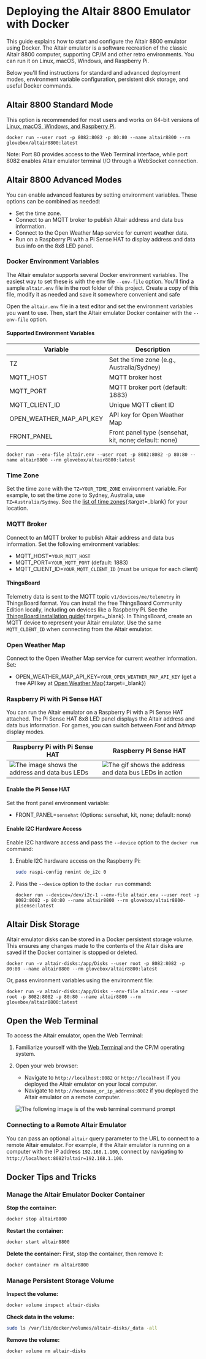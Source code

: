 
# Deploying the Altair 8800 Emulator with Docker

This guide explains how to start and configure the Altair 8800 emulator using Docker. The Altair emulator is a software recreation of the classic Altair 8800 computer, supporting CP/M and other retro environments. You can run it on Linux, macOS, Windows, and Raspberry Pi.

Below you'll find instructions for standard and advanced deployment modes, environment variable configuration, persistent disk storage, and useful Docker commands.

## Altair 8800 Standard Mode

This option is recommended for most users and works on 64-bit versions of [Linux, macOS, Windows, and Raspberry Pi](#general-linux-macos-windows-and-raspberry-pi-users).

```shell
docker run --user root -p 8082:8082 -p 80:80 --name altair8800 --rm glovebox/altair8800:latest
```

Note: Port 80 provides access to the Web Terminal interface, while port 8082 enables Altair emulator terminal I/O through a WebSocket connection.

## Altair 8800 Advanced Modes

You can enable advanced features by setting environment variables. These options can be combined as needed:

- Set the time zone.
- Connect to an MQTT broker to publish Altair address and data bus information.
- Connect to the Open Weather Map service for current weather data.
- Run on a Raspberry Pi with a Pi Sense HAT to display address and data bus info on the 8x8 LED panel.

### Docker Environment Variables

The Altair emulator supports several Docker environment variables. The easiest way to set these is with the env file `--env-file` option. You'll find a sample `altair.env` file in the root folder of this project. Create a copy of this file, modify it as needed and save it somewhere convenient and safe

Open the `altair.env` file in a text editor and set the environment variables you want to use. Then, start the Altair emulator Docker container with the `--env-file` option.

#### Supported Environment Variables

| Variable | Description |
|---|---|
| TZ | Set the time zone (e.g., Australia/Sydney) |
| MQTT_HOST | MQTT broker host |
| MQTT_PORT | MQTT broker port (default: 1883) |
| MQTT_CLIENT_ID | Unique MQTT client ID |
| OPEN_WEATHER_MAP_API_KEY | API key for Open Weather Map |
| FRONT_PANEL | Front panel type (sensehat, kit, none; default: none) |

```shell
docker run --env-file altair.env --user root -p 8082:8082 -p 80:80 --name altair8800 --rm glovebox/altair8800:latest
```

### Time Zone

Set the time zone with the `TZ=YOUR_TIME_ZONE` environment variable. For example, to set the time zone to Sydney, Australia, use `TZ=Australia/Sydney`. See the [list of time zones](https://en.wikipedia.org/wiki/List_of_tz_database_time_zones){:target=_blank} for your location.

### MQTT Broker

Connect to an MQTT broker to publish Altair address and data bus information. Set the following environment variables:

- MQTT_HOST=`YOUR_MQTT_HOST`
- MQTT_PORT=`YOUR_MQTT_PORT` (default: 1883)
- MQTT_CLIENT_ID=`YOUR_MQTT_CLIENT_ID` (must be unique for each client)

#### ThingsBoard

Telemetry data is sent to the MQTT topic `v1/devices/me/telemetry` in ThingsBoard format.
You can install the free ThingsBoard Community Edition locally, including on devices like a Raspberry Pi. See the [ThingsBoard installation guide](https://thingsboard.io/docs/user-guide/install/installation-options/){:target=_blank}.
In ThingsBoard, create an MQTT device to represent your Altair emulator. Use the same `MQTT_CLIENT_ID` when connecting from the Altair emulator.

### Open Weather Map

Connect to the Open Weather Map service for current weather information. Set:

- OPEN_WEATHER_MAP_API_KEY=`YOUR_OPEN_WEATHER_MAP_API_KEY` (get a free API key at [Open Weather Map](https://openweathermap.org/api){:target=_blank})

### Raspberry Pi with Pi Sense HAT

You can run the Altair emulator on a Raspberry Pi with a Pi Sense HAT attached. The Pi Sense HAT 8x8 LED panel displays the Altair address and data bus information. For games, you can switch between *Font* and *bitmap* display modes.

| Raspberry Pi with Pi Sense HAT  | Raspberry Pi Sense HAT |
|--|--|
| ![The image shows the address and data bus LEDs](img/raspberry_pi_sense_hat_map.png) | ![The gif shows the address and data bus LEDs in action](img/raspberry_pi_sense_hat.gif) |

#### Enable the Pi Sense HAT

Set the front panel environment variable:

- FRONT_PANEL=`sensehat` (Options: sensehat, kit, none; default: none)

#### Enable I2C Hardware Access

Enable I2C hardware access and pass the `--device` option to the `docker run` command:

1. Enable I2C hardware access on the Raspberry Pi:

    ```bash
    sudo raspi-config nonint do_i2c 0
    ```

2. Pass the `--device` option to the `docker run` command:

    ```shell
    docker run --device=/dev/i2c-1 --env-file altair.env --user root -p 8082:8082 -p 80:80 --name altair8800 --rm glovebox/altair8800-pisense:latest
    ```

## Altair Disk Storage

Altair emulator disks can be stored in a Docker persistent storage volume. This ensures any changes made to the contents of the Altair disks are saved if the Docker container is stopped or deleted.

```shell
docker run -v altair-disks:/app/Disks --user root -p 8082:8082 -p 80:80 --name altair8800 --rm glovebox/altair8800:latest
```

Or, pass environment variables using the environment file:

```shell
docker run -v altair-disks:/app/Disks --env-file altair.env --user root -p 8082:8082 -p 80:80 --name altair8800 --rm glovebox/altair8800:latest
```

## Open the Web Terminal

To access the Altair emulator, open the Web Terminal:

1. Familiarize yourself with the [Web Terminal](../20-fundamentals/25-Web-Terminal.md) and the CP/M operating system.
2. Open your web browser:
    - Navigate to `http://localhost:8082` or `http://localhost` if you deployed the Altair emulator on your local computer.
    - Navigate to `http://hostname_or_ip_address:8082` if you deployed the Altair emulator on a remote computer.

    ![The following image is of the web terminal command prompt](../20-fundamentals/img/web_terminal_intro.png)

### Connecting to a Remote Altair Emulator

You can pass an optional `altair` query parameter to the URL to connect to a remote Altair emulator. For example, if the Altair emulator is running on a computer with the IP address `192.168.1.100`, connect by navigating to `http://localhost:8082?altair=192.168.1.100`.

## Docker Tips and Tricks

### Manage the Altair Emulator Docker Container

**Stop the container:**

```bash
docker stop altair8800
```

**Restart the container:**

```bash
docker start altair8800
```

**Delete the container:**
First, stop the container, then remove it:

```bash
docker container rm altair8800
```

### Manage Persistent Storage Volume

**Inspect the volume:**

```bash
docker volume inspect altair-disks
```

**Check data in the volume:**

```bash
sudo ls /var/lib/docker/volumes/altair-disks/_data -all
```

**Remove the volume:**

```bash
docker volume rm altair-disks
```
